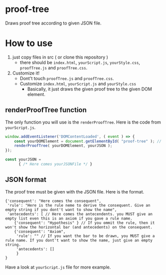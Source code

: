 # proof-tree

Draws proof tree according to given JSON file.

# How to use
1. just copy files in src ( or clone this repository )
   - there should be `index.html`, `yourScript.js`, `yourStyle.css`, `proofTree.js` and `proofTree.css`.
1. Customize it!
   - Dont't touch `proofTree.js` and `proofTree.css`.
   - Customize `index.html`, `yourScript.js` and `yourStyle.css`
     - Basically, it just draws the given proof tree to the given DOM element.

## renderProofTree function
The only function you will use is the `renderProofTree`.
Here is the code from `yourScript.js`.

```javascript
window.addEventListener('DOMContentLoaded', ( event ) => {
    const yourDOMElement = document.getElementById( "proof-tree" ); // <- custamize here
    renderProofTree( yourDOMElement, yourJSON );
});

const yourJSON =
      { /* Here comes yourJSONFile */ }

```

## JSON format
The proof tree must be given with the JSON file.
Here is the format.

```
{'consequent': "Here comes the consequent",
 'rule': "Here is the rule neme to derive the consequent. Give an empty string if you dont't want to show the name",
 'antecedents': [ // Here comes the antecendents. you MUST give an empty list even this is an axiom if you gave a rule name.
    {'consequent': "Hypothesis" } // If you ommit the rule, then it won't show the horizontal bar (and antecedents) on the consequent.
    {'consequent': "Axiom",
     'rule': "" // If you want the bar to be drawn, you MUST give a rule name. If you dont't want to show the name, just give an empty string.
     'antecedents': []
     }
}
```
Have a look at `yourScript.js` file for more example.




